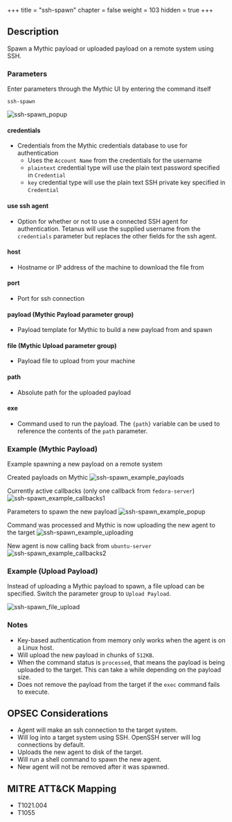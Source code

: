 +++
title = "ssh-spawn"
chapter = false
weight = 103
hidden = true
+++

## Description
Spawn a Mythic payload or uploaded payload on a remote system using SSH.

### Parameters
Enter parameters through the Mythic UI by entering the command itself
```
ssh-spawn
```
![ssh-spawn_popup](../images/ssh-spawn_popup.png)

#### credentials
 - Credentials from the Mythic credentials database to use for authentication
   * Uses the `Account Name` from the credentials for the username
   * `plaintext` credential type will use the plain text password specified in `Credential`
   * `key` credential type will use the plain text SSH private key specified in
     `Credential`

#### use ssh agent
 - Option for whether or not to use a connected SSH agent for authentication. Tetanus will use
   the supplied username from the `credentials` parameter but replaces the other fields
   for the ssh agent.

#### host
 - Hostname or IP address of the machine to download the file from

#### port
 - Port for ssh connection

#### payload (Mythic Payload parameter group)
 - Payload template for Mythic to build a new payload from and spawn

#### file (Mythic Upload parameter group)
 - Payload file to upload from your machine

#### path
 - Absolute path for the uploaded payload

#### exe
 - Command used to run the payload. The `{path}` variable can be used to reference the
   contents of the `path` parameter.

### Example (Mythic Payload)
Example spawning a new payload on a remote system  

Created payloads on Mythic
![ssh-spawn_example_payloads](../images/ssh-spawn_example_payloads.png)

Currently active callbacks (only one callback from `fedora-server`)
![ssh-spawn_example_callbacks1](../images/ssh-spawn_example_callbacks1.png)

Parameters to spawn the new payload
![ssh-spawn_example_popup](../images/ssh-spawn_example_popup.png)

Command was processed and Mythic is now uploading the new agent to the target
![ssh-spawn_example_uploading](../images/ssh-spawn_example_uploading.png)

New agent is now calling back from `ubuntu-server`
![ssh-spawn_example_callbacks2](../images/ssh-spawn_example_callbacks2.png)

### Example (Upload Payload)
Instead of uploading a Mythic payload to spawn, a file upload can be specified. Switch the
parameter group to `Upload Payload`.

![ssh-spawn_file_upload](../images/ssh-spawn_file_upload.png)

### Notes
 - Key-based authentication from memory only works when the agent is on a Linux host.
 - Will upload the new payload in chunks of `512KB`.
 - When the command status is `processed`, that means the payload is being uploaded to the
   target. This can take a while depending on the payload size.
 - Does not remove the payload from the target if the `exec` command fails to execute.

## OPSEC Considerations
 - Agent will make an ssh connection to the target system.
 - Will log into a target system using SSH. OpenSSH server will log connections by
   default.
 - Uploads the new agent to disk of the target.
 - Will run a shell command to spawn the new agent.
 - New agent will not be removed after it was spawned.

## MITRE ATT&CK Mapping
 - T1021.004
 - T1055
